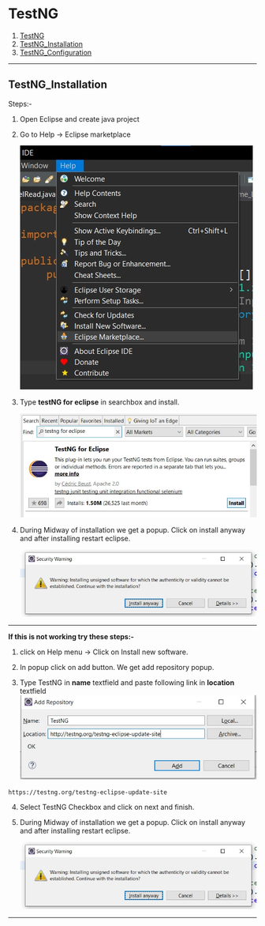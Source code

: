 # TestNG


1.  [TestNG](#TestNG)
2.  [TestNG_Installation](#TestNG_Installation)
3.  [TestNG_Configuration](#TestNG_Configuration)

***********************

## TestNG_Installation
Steps:-
1. Open Eclipse and create java project
2. Go to Help -> Eclipse marketplace

    ![SS_Help_Marketplace](GitImages/SS_Help_Marketplace.jpg)

3. Type **testNG for eclipse** in searchbox and install.

    ![SS_testng_for_eclipse](GitImages/SS_testng_for_eclipse.jpg)

4. During Midway of installation we get a popup. Click on install anyway and after installing restart eclipse.

    ![SS_InstallAnyway](GitImages/SS_InstallAnyway.jpg)

-----------------
**If this is not working try these steps:-**

1. click on Help menu -> Click on Install new software.

2. In popup click on add button. We get add repository popup.

3. Type TestNG in **name** textfield and paste following link in **location** textfield
    ![SS_AddrepoLINK](GitImages/SS_AddrepoLINK.jpg)

```
https://testng.org/testng-eclipse-update-site
```


4. Select TestNG Checkbox and click on next and finish.

5. During Midway of installation we get a popup. Click on install anyway and after installing restart eclipse.

    ![SS_InstallAnyway](GitImages/SS_InstallAnyway.jpg)


******************************

